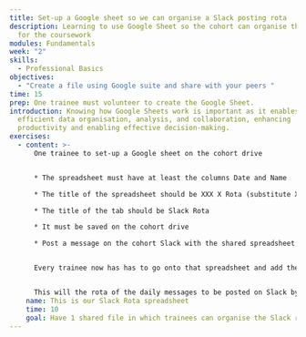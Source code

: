 ```yaml
---
title: Set-up a Google sheet so we can organise a Slack posting rota
description: Learning to use Google Sheet so the cohort can organise their rota
  for the coursework
modules: Fundamentals
week: "2"
skills:
  - Professional Basics
objectives:
  - "Create a file using Google suite and share with your peers "
time: 15
prep: O﻿ne trainee must volunteer to create the Google Sheet.
introduction: Knowing how Google Sheets work is important as it enables
  efficient data organisation, analysis, and collaboration, enhancing
  productivity and enabling effective decision-making.
exercises:
  - content: >-
      One trainee to set-up a Google sheet on the cohort drive


      * The spreadsheet must have at least the columns Date and Name

      * The title of the spreadsheet should be XXX X Rota (substitute XXXX for the region initials and cohort number, for example, GLA 6)

      * The title of the tab should be Slack Rota

      * It must be saved on the cohort drive

      * Post a message on the cohort Slack with the shared spreadsheet and the instructions of what to do (see below)


      Every trainee now has has to go onto that spreadsheet and add their name against a date. 


      This will the rota of the daily messages to be posted on Slack by that person. You have more information about it on your Coursework.
    name: This is our Slack Rota spreadsheet
    time: 10
    goal: Have 1 shared file in which trainees can organise the Slack rota
---
```

